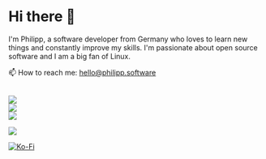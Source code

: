 # Hi there 👋
I'm Philipp, a software developer from Germany who loves to learn new things and constantly improve my skills. I'm passionate about open source software and I am a big fan of Linux. 

📫 How to reach me: hello@philipp.software
<br/><br/>

![](https://github-readme-stats.vercel.app/api?username=philipp-mlr&theme=github_dark_dimmed&hide_border=false&include_all_commits=true&count_private=true)<br/>
![](https://nirzak-streak-stats.vercel.app/?user=philipp-mlr&theme=github_dark_dimmed&hide_border=false)<br/>
![](https://github-readme-stats.vercel.app/api/top-langs/?username=philipp-mlr&theme=github_dark_dimmed&hide_border=false&include_all_commits=true&count_private=true&layout=compact)

[![](https://visitcount.itsvg.in/api?id=philipp-mlr&icon=0&color=0)](https://visitcount.itsvg.in)

[![Ko-Fi](https://img.shields.io/badge/Ko--fi-F16061?style=for-the-badge&logo=ko-fi&logoColor=white)](https://ko-fi.com/philippmlr) 

  
<!-- Proudly created with GPRM ( https://gprm.itsvg.in ) -->
